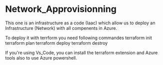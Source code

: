 # Network_Approvisionning
This one is an infrastructure as a code (Iaac) which allow us to deploy an Infrastructure (Network) with all compenents in Azure. 

To deploy it with terrform you need following commandes
terraform init
terraform plan
terraform deploy
terraform destroy

If you're using Vs_Code, you can install the terraform extension and Azure tools also to use Azure powershell.
